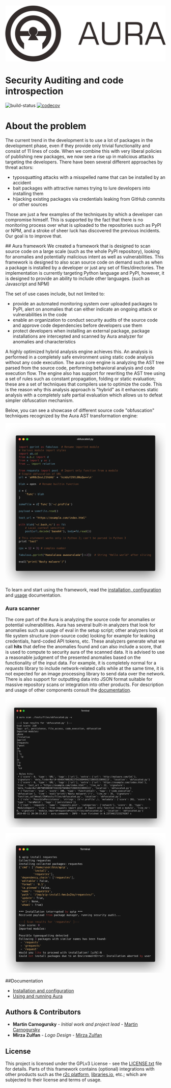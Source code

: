 ![aura logo](files/logo/logotype.png)

# Security Auditing and code introspection
![build-status](https://travis-ci.com/RootLUG/aura.svg)
[![codecov](https://codecov.io/gh/RootLUG/aura/branch/master/graph/badge.svg)](https://codecov.io/gh/RootLUG/aura)

# About the problem

The current trend in the development is to use a lot of packages in the development phase, even if they provide only trivial functionality and consist of 11 lines of code. When we combine this with very liberal policies of publishing new packages, we now see a rise up in malicious attacks targeting the developers. There have been several different approaches by threat actors:

- typosquatting attacks with a misspelled name that can be installed by an accident
- bait packages with attractive names trying to lure developers into installing them
- hijacking existing packages via credentials leaking from GitHub commits or other sources

Those are just a few examples of the techniques by which a developer can compromise himself. This is supported by the fact that there is no monitoring process over what is uploaded to the repositories such as PyPI or NPM, and a stroke of sheer luck has discovered the previous incidents. Our goal is to improve that.

## Aura framework
We created a framework that is designed to scan source code on a large scale (such as the whole PyPI repository), looking for anomalies and potentially malicious intent as well as vulnerabilities. This framework is designed to also scan source code on demand such as when a package is installed by a developer or just any set of files/directories. The implementation is currently targeting Python language and PyPI, however, it is designed to provide an ability to include other languages. (such as Javascript and NPM)

The set of use cases include, but not limited to:

- provide an automated monitoring system over uploaded packages to PyPI, alert on anomalies that can either indicate an ongoing attack or vulnerabilities in the code
- enable an organization to conduct security audits of the source code and approve code dependencies before developers use them
- protect developers when installing an external package, package installations are intercepted and scanned by Aura analyzer for anomalies and characteristics

A highly optimized hybrid analysis engine achieves this. An analysis is performed in a completely safe environment using static code analysis without any code execution. The aura core engine is analyzing the AST tree parsed from the source code, performing behavioral analysis and code execution flow. The engine also has support for rewriting the AST tree using a set of rules such as constant propagation, folding or static evaluation; these are a set of techniques that compilers use to optimize the code. This is the reason why this analysis approach is "hybrid" as it enhances static analysis with a completely safe partial evaluation which allows us to defeat simpler obfuscation mechanism.

Below, you can see a showcase of different source code "obfuscation" techniques recognized by the Aura AST transformation engine:

![Obfuscated source code](docs/example_output/obfuscated.png)


To learn and start using the framework, read the [installation, configuration](docs/install.md) and [usage](docs/running_aura.md) documentation.

### Aura scanner

The core part of the Aura is analyzing the source code for anomalies or potential vulnerabilities. Aura has several built-in analyzers that look for anomalies such as usage of eval in the setup script; other analyzers look at file system structure (non-source code) looking for example for leaking credentials, hard-coded API tokens, etc. These analyzers generate what we call **hits** that define the anomalies found and can also include a score, that is used to compute to security aura of the scanned data. It is advised to use a reasonable judgment of the presented anomalies based on the functionality of the input data. For example, it is completely normal for a *requests* library to include network-related calls while at the same time, it is not expected for an image processing library to send data over the network. There is also support for outputting data into JSON format suitable for massive repository scans or integration into other products. For description and usage of other components consult the [documentation]((docs/running_aura.md)).

![Obfuscated source code scan](docs/example_output/scan.png)

![apip install requestes](docs/example_output/apip_requestes.png)

##Documentation

- [Installation and configuration](docs/install.md)
- [Using and running Aura](docs/running_aura.md)


## Authors & Contributors

* **Martin Carnogursky** - *Initial work and project lead* - [Martin Carnogursky](https://is.muni.cz/person/410345)
* **Mirza Zulfan** - *Logo Design* - [Mirza Zulfan](https://github.com/mirzazulfan)


## License

This project is licensed under the GPLv3 License - see the [LICENSE.txt](LICENSE.txt) file for details. Parts of this framework contains (optional) integrations with other products such as the [r2c platform](https://returntocorp.com/), [libraries.io](https://libraries.io/api), etc.; which are subjected to their license and terms of usage.
